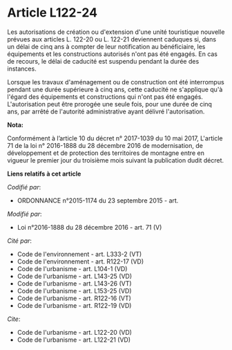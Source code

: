 # Article L122-24

Les autorisations de création ou d'extension d'une unité touristique nouvelle prévues aux articles L. 122-20 ou L. 122-21
deviennent caduques si, dans un délai de cinq ans à compter de leur notification au bénéficiaire, les équipements et les
constructions autorisés n'ont pas été engagés. En cas de recours, le délai de caducité est suspendu pendant la durée des
instances. 

Lorsque les travaux d'aménagement ou de construction ont été interrompus pendant une durée supérieure à cinq ans, cette
caducité ne s'applique qu'à l'égard des équipements et constructions qui n'ont pas été engagés. L'autorisation peut être
prorogée une seule fois, pour une durée de cinq ans, par arrêté de l'autorité administrative ayant délivré l'autorisation.

**Nota:**

Conformément à l’article 10 du décret n° 2017-1039 du 10 mai 2017, L'article 71 de la loi n° 2016-1888 du 28 décembre 2016 de
modernisation, de développement et de protection des territoires de montagne entre en vigueur le premier jour du troisième
mois suivant la publication dudit décret.

**Liens relatifs à cet article**

_Codifié par_:

  - ORDONNANCE n°2015-1174 du 23 septembre 2015 - art.

_Modifié par_:

  - Loi n°2016-1888 du 28 décembre 2016 - art. 71 (V)

_Cité par_:

  - Code de l'environnement - art. L333-2 (VT)
  - Code de l'environnement - art. R122-17 (VD)
  - Code de l'urbanisme - art. L104-1 (VD)
  - Code de l'urbanisme - art. L143-25 (VD)
  - Code de l'urbanisme - art. L143-26 (VT)
  - Code de l'urbanisme - art. L153-25 (VD)
  - Code de l'urbanisme - art. R122-16 (VT)
  - Code de l'urbanisme - art. R122-19 (VD)

_Cite_:

  - Code de l'urbanisme - art. L122-20 (VD)
  - Code de l'urbanisme - art. L122-21 (VD)
